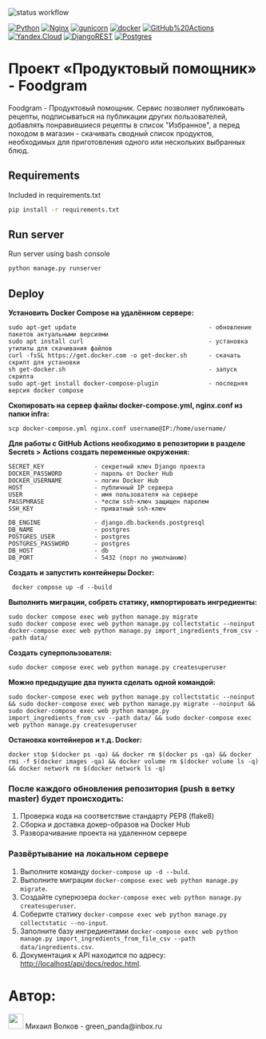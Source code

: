 ![status workflow](https://github.com/greenpandorik/foodgram-project-react/actions/workflows/docker-image.yml/badge.svg)

[![Python](https://img.shields.io/badge/-Python-464646?style=flat-square&logo=Python)](https://www.python.org/)
[![Nginx](https://img.shields.io/badge/-NGINX-464646?style=flat-square&logo=NGINX)](https://nginx.org/ru/)
[![gunicorn](https://img.shields.io/badge/-gunicorn-464646?style=flat-square&logo=gunicorn)](https://gunicorn.org/)
[![docker](https://img.shields.io/badge/-Docker-464646?style=flat-square&logo=docker)](https://www.docker.com/)
[![GitHub%20Actions](https://img.shields.io/badge/-GitHub%20Actions-464646?style=flat-square&logo=GitHub%20actions)](https://github.com/features/actions)
[![Yandex.Cloud](https://img.shields.io/badge/-Yandex.Cloud-464646?style=flat-square&logo=Yandex.Cloud)](https://cloud.yandex.ru/)
[![DjangoREST](https://img.shields.io/badge/DJANGO-REST-ff1709?style=for-the-badge&logo=django&logoColor=white&color=ff1709&labelColor=gray)](https://www.django-rest-framework.org/)
[![Postgres](https://img.shields.io/badge/postgres-%23316192.svg?style=for-the-badge&logo=postgresql&logoColor=white)](https://www.postgresql.org/)

# Проект «Продуктовый помощник» - Foodgram

Foodgram - Продуктовый помощник. Сервис позволяет публиковать рецепты, подписываться на публикации других пользователей, добавлять понравившиеся рецепты в список "Избранное", а перед походом в магазин - скачивать сводный список продуктов, необходимых для приготовления одного или нескольких выбранных блюд.

## Requirements

Included in requirements.txt

```bash
pip install -r requirements.txt
```

## Run server

Run server using bash console

```bash
python manage.py runserver
```

## Deploy
**Установить Docker Compose на удалённом сервере:**
```
sudo apt-get update                                     - обновление пакетов актуальными версиями
sudo apt install curl                                   - установка утилиты для скачивания файлов
curl -fsSL https://get.docker.com -o get-docker.sh      - скачать скрипт для установки
sh get-docker.sh                                        - запуск скрипта
sudo apt-get install docker-compose-plugin              - последняя версия docker compose
```
**Скопировать на сервер файлы docker-compose.yml, nginx.conf из папки infra:**
```
scp docker-compose.yml nginx.conf username@IP:/home/username/
```

**Для работы с GitHub Actions необходимо в репозитории в разделе Secrets > Actions создать переменные окружения:**
```
SECRET_KEY              - секретный ключ Django проекта
DOCKER_PASSWORD         - пароль от Docker Hub
DOCKER_USERNAME         - логин Docker Hub
HOST                    - публичный IP сервера
USER                    - имя пользователя на сервере
PASSPHRASE              - *если ssh-ключ защищен паролем
SSH_KEY                 - приватный ssh-ключ

DB_ENGINE               - django.db.backends.postgresql
DB_NAME                 - postgres
POSTGRES_USER           - postgres
POSTGRES_PASSWORD       - postgres
DB_HOST                 - db
DB_PORT                 - 5432 (порт по умолчанию)
```

**Создать и запустить контейнеры Docker:**
```
 docker compose up -d --build
```
**Выполнить миграции, собрвть статику, импортировать ингредиенты:**
```
sudo docker compose exec web python manage.py migrate
sudo docker compose exec web python manage.py collectstatic --noinput
docker-compose exec web python manage.py import_ingredients_from_csv --path data/
```
**Создать суперпользователя:**
```
sudo docker compose exec web python manage.py createsuperuser
```
**Можно предыдущие два пункта сделать одной командой:**
```
sudo docker-compose exec web python manage.py collectstatic --noinput && sudo docker-compose exec web python manage.py migrate --noinput && sudo docker-compose exec web python manage.py import_ingredients_from_csv --path data/ && sudo docker-compose exec web python manage.py createsuperuser
```
**Остановка контейнеров и т.д. Docker:**
```
docker stop $(docker ps -qa) && docker rm $(docker ps -qa) && docker rmi -f $(docker images -qa) && docker volume rm $(docker volume ls -q) && docker network rm $(docker network ls -q)
```
### После каждого обновления репозитория (push в ветку master) будет происходить:

1. Проверка кода на соответствие стандарту PEP8 (flake8)
2. Сборка и доставка докер-образов на Docker Hub
3. Разворачивание проекта на удаленном сервере

### Развёртывание на локальном сервере

1. Выполните команду `docker-compose up -d --buld`.
2. Выполните миграции `docker-compose exec web python manage.py migrate`.
3. Создайте суперюзера `docker-compose exec web python manage.py createsuperuser`.
4. Соберите статику `docker-compose exec web python manage.py collectstatic --no-input`.
5. Заполните базу ингредиентами 
`docker-compose exec web python manage.py import_ingredients_from_file_csv --path data/ingredients.csv`. 
5. Документация к API находится по адресу: <http://localhost/api/docs/redoc.html>.


# Автор:
   <img src="https://media.giphy.com/media/WUlplcMpOCEmTGBtBW/giphy.gif" width="30">
   Михаил Волков - green_panda@inbox.ru
